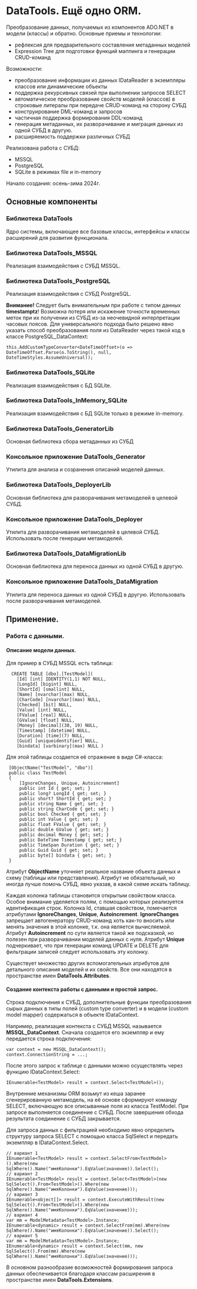 # DataTools. Ещё одно ORM.

Преобразование данных, получаемых из компонентов ADO.NET в модели (классы) и обратно. Основные приемы и технологии:
- рефлексия для предварительного составления метаданных моделей
- Expression Tree для подготовки функций маппинга и генерации CRUD-команд

Возможности:
- преобразование информации из данных IDataReader в экземпляры классов или динамические объекты
- поддержка рекурсивных связей при выполнении запросов SELECT
- автоматическое преобразование свойств моделей (классов) в строковые литералы при передаче CRUD-команд на сторону СУБД
- конструирование DML-команд и запросов
- частичная поддержка формирования DDL-команд
- генерация метаданных, их разворачивание и миграция данных из одной СУБД в другую.
- расширяемость поддержки различных СУБД

Реализована работа с СУБД:
- MSSQL
- PostgreSQL
- SQLite в режимах file и in-memory

Начало создания: осень-зима 2024г.

## Основные компоненты

### Библиотека DataTools
Ядро системы, включающее все базовые классы, интерфейсы и классы расширений для развития функционала.

### Библиотека DataTools_MSSQL
Реализация взаимодействия с СУБД MSSQL.

### Библиотека DataTools_PostgreSQL
Реализация взаимодействия с СУБД PostgreSQL.

**Внимание!** Следует быть внимательным при работе с типом данных **timestamptz**! Возможна потеря или искажение точности временных меток при их получении из СУБД из-за неочевидной интерпретации часовых поясов. Для универсального подхода было решено явно указать способ преобразования поля из DataReader через такой код в классе PostgreSQL_DataContext:

```
this.AddCustomTypeConverter<DateTimeOffset>(o => DateTimeOffset.Parse(o.ToString(), null, DateTimeStyles.AssumeUniversal));
```

### Библиотека DataTools_SQLite
Реализация взаимодействия с БД SQLite.

### Библиотека DataTools_InMemory_SQLite
Реализация взаимодействия с БД SQLite только в режиме in-memory.

### Библиотека DataTools_GeneratorLib
Основная библиотека сбора метаданных из СУБД

### Консольное приложение DataTools_Generator
Утилита для анализа и созранения описаний моделей данных.

### Библиотека DataTools_DeployerLib
Основная библиотека для разворачивания метамоделей в целевой СУБД.

### Консольное приложение DataTools_Deployer
Утилита для разворачивания метамоделей в целевой СУБД. Использовать после генерации метамоделей.

### Библиотека DataTools_DataMigrationLib
Основная библиотека для переноса данных из одной СУБД в другую.

### Консольное приложение DataTools_DataMigration
Утилита для переноса данных из одной СУБД в другую. Использовать после разворачивания метамоделей.

## Применение.

### Работа с данными.

#### Описание модели данных.

Для пример в СУБД MSSQL есть таблица:

```
  CREATE TABLE [dbo].[TestModel](
	[Id] [int] IDENTITY(1,1) NOT NULL,
	[LongId] [bigint] NULL,
	[ShortId] [smallint] NULL,
	[Name] [nvarchar](max) NULL,
	[CharCode] [nvarchar](max) NULL,
	[Checked] [bit] NULL,
	[Value] [int] NULL,
	[FValue] [real] NULL,
	[GValue] [float] NULL,
	[Money] [decimal](38, 19) NULL,
	[Timestamp] [datetime] NULL,
	[Duration] [time](7) NULL,
	[Guid] [uniqueidentifier] NULL,
	[bindata] [varbinary](max) NULL )
```

Для этой таблицы создается её отражение в виде C#-класса:

```
 [ObjectName("TestModel", "dbo")]
 public class TestModel
 {
     [IgnoreChanges, Unique, Autoincrement]
     public int Id { get; set; }
     public long? LongId { get; set; }
     public short? ShortId { get; set; }
     public string Name { get; set; }
     public string CharCode { get; set; }
     public bool Checked { get; set; }
     public int Value { get; set; }
     public float FValue { get; set; }
     public double GValue { get; set; }
     public decimal Money { get; set; }
     public DateTime Timestamp { get; set; }
     public TimeSpan Duration { get; set; }
     public Guid Guid { get; set; }
     public byte[] bindata { get; set; }
 }
```

Атрибут **ObjectName** уточняет реальное название объекта данных и схему (таблицы или представления). Атрибут не обязательный, но иногда лучше помочь СУБД, явно указав, в какой схеме искать таблицу.

Каждая колонка таблицы становится открытым свойством класса. Особое внимание уделяется полям, с помощью которых реализуется идентификация строк. Колонка Id, ставшая свойством, помечается атрибутами **IgnoreChanges**, **Unique**, **Autoincrement**. **IgnoreChanges** запрещает автогенератору CRUD-команд хоть как-то вносить или менять значения в этой колонке, т.к. она является вычисляемой. Атрибут **Autoincrement** по сути является такой же подсказкой, но полезен при разворачивании моделей данных с нуля. Атрибут **Unique** подчеркивает, что при генерации команд UPDATE и DELETE для фильтрации записей следует использовать эту колонку.

Существует множество других вспомогательных атрибутов для детального описания моделей и их свойств. Все они находятся в пространстве имен **DataTools.Attributes**.

#### Создание контекста работы с данными и простой запрос.

Строка подключения к СУБД, дополнительные функции преобразования сырых данных в типы полей (custom type converter) и в модели (custom model mapper) содержаться в объекте IDataContext.

Например, реализация контекста с СУБД MSSQL называется **MSSQL_DataContext**. Сначала создается его экземпляр и ему передается строка подключения:
```
var context = new MSSQL_DataContext();
context.ConnectionString = ...;
```
После этого запрос к таблице с данными можно осуществлять через функцию IDataContext.Select<T>:
```
IEnumerable<TestModel> result = context.Select<TestModel>();
```
Внутренние механизмы ORM возьмут из кеша заранее сгенерированную метамодель, на её основе сформируют команду SELECT, включающую все описыванные поля из класса TestModel. При запросе выполняется соединение с СУБД. После завершения обхода результата соединение с СУБД закрывается.

Для запроса данных с фильтрацией необходимо явно определить структуру запроса SELECT с помощью класса SqlSelect и передать экземпляр в IDataContext.Select.

```
// вариант 1
IEnumerable<TestModel> result = context.SelectFrom<TestModel>().Where(new SqlWhere().Name("имяКолонки").EqValue(значение)).Select();
// вариант 2
IEnumerable<TestModel> result = context.Select<TestModel>(new SqlSelect().From<TestModel>().Where(new SqlWhere().Name("имяКолонки").EqValue(значение)));
// вариант 3
IEnumerable<object[]> result = context.ExecuteWithResult(new SqlSelect().From<TestModel>().Where(new SqlWhere().Name("имяКолонки").EqValue(значение)));
// вариант 4
var mm = ModelMetadata<TestModel>.Instance;
IEnumerable<dynamic> result = context.SelectFrom(mm).Where(new SqlWhere().Name("имяКолонки").EqValue(значение)).Select();
// вариант 5
var mm = ModelMetadata<TestModel>.Instance;
IEnumerable<dynamic> result = context.Select(mm, new SqlSelect().From(mm).Where(new SqlWhere().Name("имяКолонки").EqValue(значение)));
```

В основном разнообразие возможностей формирования запроса данных обеспечивается благодаря классам расширения в пространстве имен **DataTools.Extensions**.

